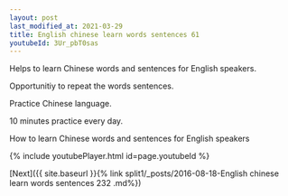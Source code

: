 ```yaml
---
layout: post
last_modified_at: 2021-03-29
title: English chinese learn words sentences 61 
youtubeId: 3Ur_pbT0sas
---
```

 
 
Helps to learn Chinese words and sentences for English speakers.

Opportunitiy to repeat the words sentences. 

Practice Chinese language. 
 
10 minutes practice every day. 
 
How to learn Chinese words and sentences for English speakers 
 
{% include youtubePlayer.html id=page.youtubeId %}
 
 
[Next]({{ site.baseurl }}{% link  split1/_posts/2016-08-18-English chinese learn words sentences 232 .md%})
 
